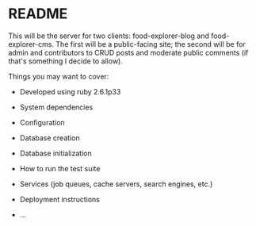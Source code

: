 # README

 This will be the server for two clients: food-explorer-blog and food-explorer-cms.  The first will be a public-facing site; the second will be for admin and contributors to CRUD posts and moderate public comments (if that's something I decide to allow).

Things you may want to cover:

* Developed using ruby 2.6.1p33

* System dependencies

* Configuration

* Database creation

* Database initialization

* How to run the test suite

* Services (job queues, cache servers, search engines, etc.)

* Deployment instructions

* ...
